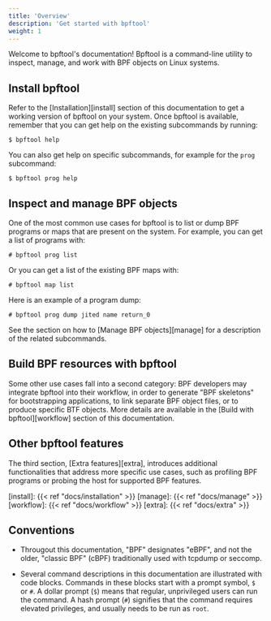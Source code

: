 ```yaml
---
title: 'Overview'
description: 'Get started with bpftool'
weight: 1
---
```


Welcome to bpftool's documentation! Bpftool is a command-line utility to
inspect, manage, and work with BPF objects on Linux systems.

## Install bpftool

Refer to the [Installation][install] section of this documentation to get a
working version of bpftool on your system. Once bpftool is available, remember
that you can get help on the existing subcommands by running:

```console
$ bpftool help
```

You can also get help on specific subcommands, for example for the `prog` subcommand:

```console
$ bpftool prog help
```

## Inspect and manage BPF objects

One of the most common use cases for bpftool is to list or dump BPF programs or
maps that are present on the system. For example, you can get a list of
programs with:

```console
# bpftool prog list
```

Or you can get a list of the existing BPF maps with:

```console
# bpftool map list
```

Here is an example of a program dump:

```console
# bpftool prog dump jited name return_0
```

See the section on how to [Manage BPF objects][manage] for a description of the
related subcommands.

## Build BPF resources with bpftool

Some other use cases fall into a second category: BPF developers may integrate
bpftool into their workflow, in order to generate "BPF skeletons" for
bootstrapping applications, to link separate BPF object files, or to produce
specific BTF objects. More details are available in the [Build with
bpftool][workflow] section of this documentation.

## Other bpftool features

The third section, [Extra features][extra], introduces additional
functionalities that address more specific use cases, such as profiling BPF
programs or probing the host for supported BPF features.

[install]: {{< ref "docs/installation" >}}
[manage]: {{< ref "docs/manage" >}}
[workflow]: {{< ref "docs/workflow" >}}
[extra]: {{< ref "docs/extra" >}}

## Conventions

- Througout this documentation, "BPF" designates "eBPF", and not the older,
  "classic BPF" (cBPF) traditionally used with tcpdump or seccomp.

- Several command descriptions in this documentation are illustrated with code
  blocks. Commands in these blocks start with a prompt symbol, `$` or `#`. A
  dollar prompt (`$`) means that regular, unprivileged users can run the
  command. A hash prompt (`#`) signifies that the command requires elevated
  privileges, and usually needs to be run as `root`.
